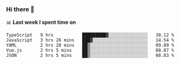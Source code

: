 ### Hi there 👋

<!--
**DBvc/DBvc** is a ✨ _special_ ✨ repository because its `README.md` (this file) appears on your GitHub profile.

Here are some ideas to get you started:

- 🔭 I’m currently working on ...
- 🌱 I’m currently learning ...
- 👯 I’m looking to collaborate on ...
- 🤔 I’m looking for help with ...
- 💬 Ask me about ...
- 📫 How to reach me: ...
- 😄 Pronouns: ...
- ⚡ Fun fact: ...
-->

📊 **Last week I spent time on**
<!--START_SECTION:waka-->
```text
TypeScript   9 hrs           █████████▓░░░░░░░░░░░░░░░   38.12 % 
JavaScript   3 hrs 26 mins   ███▓░░░░░░░░░░░░░░░░░░░░░   14.54 % 
YAML         2 hrs 20 mins   ██▒░░░░░░░░░░░░░░░░░░░░░░   09.89 % 
Vue.js       2 hrs 5 mins    ██▒░░░░░░░░░░░░░░░░░░░░░░   08.87 % 
JSON         2 hrs 5 mins    ██▒░░░░░░░░░░░░░░░░░░░░░░   08.83 % 
```
<!--END_SECTION:waka-->
